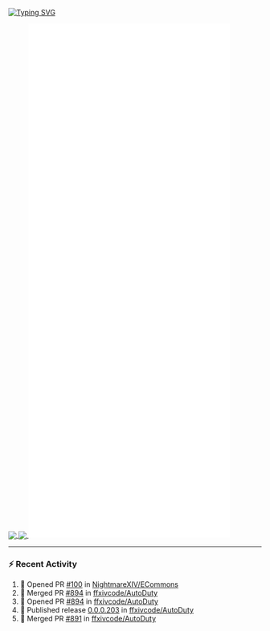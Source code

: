 [![Typing SVG](https://readme-typing-svg.demolab.com?font=Fira+Code&duration=1000&pause=1000&multiline=true&repeat=false&width=435&lines=Simon+Latusek+%7C+Gameplay+Engineer)](https://git.io/typing-svg)

<a href="https://github.com/anuraghazra/github-readme-stats">
  <img height=200 align="center" src="https://github-readme-stats.vercel.app/api?username=erdelf&theme=radical" />
</a>
<a href="https://github.com/anuraghazra/convoychat">
  <img height=200 align="center" src="https://streak-stats.demolab.com?user=erdelf&theme=radical&mode=weekly" />
</a>

<picture>
  <img src="/github-metrics.svg" alt="Metrics">
</picture>

---

### :zap: Recent Activity
<!--START_SECTION:activity-->
1. 💪 Opened PR [#100](https://github.com/NightmareXIV/ECommons/pull/100) in [NightmareXIV/ECommons](https://github.com/NightmareXIV/ECommons)
2. 🎉 Merged PR [#894](https://github.com/ffxivcode/AutoDuty/pull/894) in [ffxivcode/AutoDuty](https://github.com/ffxivcode/AutoDuty)
3. 💪 Opened PR [#894](https://github.com/ffxivcode/AutoDuty/pull/894) in [ffxivcode/AutoDuty](https://github.com/ffxivcode/AutoDuty)
4. 🚀 Published release [0.0.0.203](https://github.com/ffxivcode/AutoDuty/releases/tag/0.0.0.203) in [ffxivcode/AutoDuty](https://github.com/ffxivcode/AutoDuty)
5. 🎉 Merged PR [#891](https://github.com/ffxivcode/AutoDuty/pull/891) in [ffxivcode/AutoDuty](https://github.com/ffxivcode/AutoDuty)
<!--END_SECTION:activity-->

<!--
**erdelf/erdelf** is a ✨ _special_ ✨ repository because its `README.md` (this file) appears on your GitHub profile.

Here are some ideas to get you started:

- 🔭 I’m currently working on ...
- 🌱 I’m currently learning ...
- 👯 I’m looking to collaborate on ...
- 🤔 I’m looking for help with ...
- 💬 Ask me about ...
- 📫 How to reach me: ...
- 😄 Pronouns: ...
- ⚡ Fun fact: ...
-->
